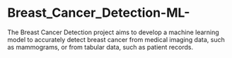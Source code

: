 # Breast_Cancer_Detection-ML-
The Breast Cancer Detection project aims to develop a machine learning model to accurately detect breast cancer from medical imaging data, such as mammograms, or from tabular data, such as patient records.
